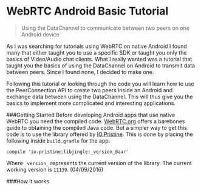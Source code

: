 # WebRTC Android Basic Tutorial
>Using the DataChannel to communicate between two peers on one Android device

As I was searching for tutorials using WebRTC on native Android I found many that either taught you to use a specific SDK or taught 
you only the basics of Video/Audio chat clients. What I really wanted was a tutorial that taught you the basics of using the DataChannel
on Android to transmit data between peers. Since I found none, I decided to make one.

Following this tutorial or looking through the code you will learn how to use the PeerConnection API to create two peers inside an Android
and exchange data between using the DataChannel. This will thus give you the basics to implement more complicated and interesting applications.

###Getting Started
Before developing Android apps that use native WebRTC you need the compiled code. [WebRTC.org](https://webrtc.org/native-code/android/) offers
a barebones guide to obtaining the compiled Java code. But a simpler way to get this code is to use the library offered by [IO.Pristine](http://mvnrepository.com/artifact/io.pristine/libjingle).
This is done by placing the following inside `build.gradle` for the app.
```
compile 'io.pristine:libjingle:_version_@aar'
```
Where `_version_` represents the current version of the library. The current working version is `11139`. (04/09/2016)
  
###How it works


